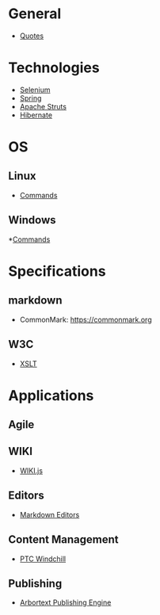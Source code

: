 <!-- TITLE: SGMLXML.net -->
<!-- SUBTITLE: SGML XML Developer Network -->
# General
* [Quotes](favorite-quotes)

# Technologies
* [Selenium](technologies/selenium)
* [Spring](technologies/spring)
* [Apache Struts](technologies/struts)
* [Hibernate](technologies/hibernate)

# OS
## Linux
* [Commands](os/commands)

## Windows
*[Commands](os/windowscommands)
# Specifications
## markdown
* CommonMark: https://commonmark.org
## W3C
* [XSLT](specifications/xslt)
# Applications
## Agile
## WIKI
* [WIKI.js](applications/wikijs)
## Editors
* [Markdown Editors](applications/markdown)
## Content Management
* [PTC Windchill](applications/windchill)
## Publishing
* [Arbortext Publishing Engine](applications/PE)
